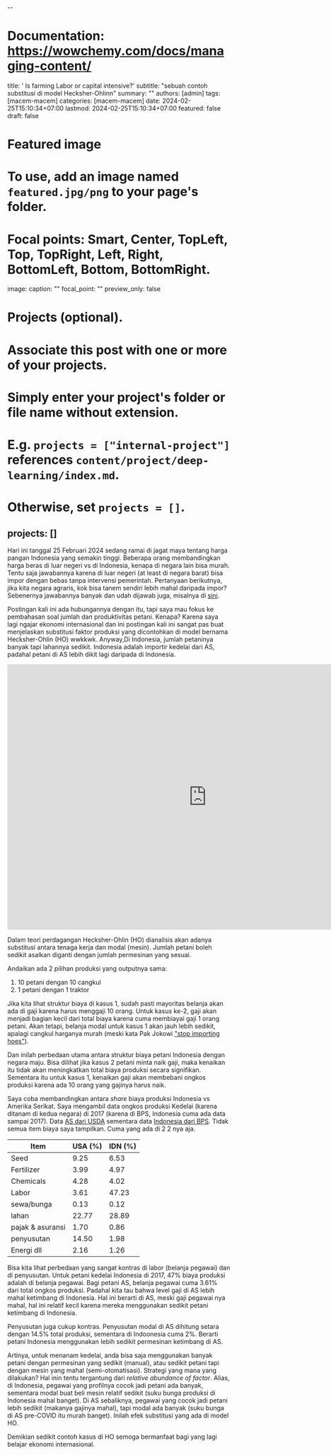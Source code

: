 --
# Documentation: https://wowchemy.com/docs/managing-content/

title: ' Is farming Labor or capital intensive?'
subtitle: "sebuah contoh substitusi di model Hecksher-Ohlinn"
summary: ""
authors: [admin]
tags: [macem-macem]
categories: [macem-macem]
date: 2024-02-25T15:10:34+07:00
lastmod: 2024-02-25T15:10:34+07:00
featured: false
draft: false

# Featured image
# To use, add an image named `featured.jpg/png` to your page's folder.
# Focal points: Smart, Center, TopLeft, Top, TopRight, Left, Right, BottomLeft, Bottom, BottomRight.
image:
  caption: ""
  focal_point: ""
  preview_only: false

# Projects (optional).
#   Associate this post with one or more of your projects.
#   Simply enter your project's folder or file name without extension.
#   E.g. `projects = ["internal-project"]` references `content/project/deep-learning/index.md`.
#   Otherwise, set `projects = []`.
projects: []
---

Hari ini tanggal 25 Februari 2024 sedang ramai di jagat maya tentang harga pangan Indonesia yang semakin tinggi. Beberapa orang membandingkan harga beras di luar negeri vs di Indonesia, kenapa di negara lain bisa murah. Tentu saja jawabannya karena di luar negeri (at least di negara barat) bisa impor dengan bebas tanpa intervensi pemerintah. Pertanyaan berikutnya, jika kita negara agraris, kok bisa tanem sendiri lebih mahal daripada impor? Sebenernya jawabannya banyak dan udah dijawab juga, misalnya di [sini](https://www.cips-indonesia.org/post/intensifikasi-pertanian-kebijakan-prioritas-untuk-penyediaan-pangan-nasional?lang=id).

Postingan kali ini ada hubungannya dengan itu, tapi saya mau fokus ke pembahasan soal jumlah dan produktivitas petani. Kenapa? Karena saya lagi ngajar ekonomi internasional dan ini postingan kali ini sangat pas buat menjelaskan substitusi faktor produksi yang dicontohkan di model bernama Hecksher-Ohlin (HO) wwkkwk. Anyway,Di Indonesia, jumlah petaninya banyak tapi lahannya sedikit. Indonesia adalah importir kedelai dari AS, padahal petani di AS lebih dikit lagi daripada di Indonesia.

<iframe src="https://data.worldbank.org/share/widget?indicators=SL.AGR.EMPL.ZS&locations=ID-US" width='900' height='600' frameBorder='0' scrolling="no" ></iframe>

Dalam teori perdagangan Hecksher-Ohlin (HO) dianalisis akan adanya substitusi antara tenaga kerja dan modal (mesin). Jumlah petani boleh sedikit asalkan diganti dengan jumlah permesinan yang sesuai. 

Andaikan ada 2 pilihan produksi yang outputnya sama:

1. 10 petani dengan 10 cangkul
2. 1 petani dengan 1 traktor

Jika kita lihat struktur biaya di kasus 1, sudah pasti mayoritas belanja akan ada di gaji karena harus menggaji 10 orang. Untuk kasus ke-2, gaji akan menjadi bagian kecil dari total biaya karena cuma membiayai gaji 1 orang petani. Akan tetapi, belanja modal untuk kasus 1 akan jauh lebih sedikit, apalagi cangkul harganya murah (meski kata Pak Jokowi ["stop importing hoes"](https://jakartaglobe.id/business/stop-importing-hoes-jokowi)).

Dan inilah perbedaan utama antara struktur biaya petani Indonesia dengan negara maju. Bisa dilihat jika kasus 2 petani minta naik gaji, maka kenaikan itu tidak akan meningkatkan total biaya produksi secara signifikan. Sementara itu untuk kasus 1, kenaikan gaji akan membebani ongkos produksi karena ada 10 orang yang gajinya harus naik.

Saya coba membandingkan antara _share_ biaya produksi Indonesia vs Amerika Serikat. Saya mengambil data ongkos produksi Kedelai (karena ditanam di kedua negara) di 2017 (karena di BPS, Indonesia cuma ada data sampai 2017). Data [AS dari USDA](https://www.ers.usda.gov/data-products/commodity-costs-and-returns.aspx) sementara data [Indonesia dari BPS](https://www.bps.go.id/id/statistics-table/1/MjA1NSMx/nilai-produksi-dan-biaya-produksi-per-musim-tanam-per-hektar-budidaya-tanaman-padi-sawah--padi-ladang--jagung--dan-kedelai--2017.html). Tidak semua item biaya saya tampilkan. Cuma yang ada di 2 2 nya aja.

| Item | USA  (%) | IDN (%) |
| ------- | ---- | ---- | 
| Seed	| 9.25 |	6.53 |
| Fertilizer |	3.99 |	4.97 |
| Chemicals |	4.28 |	4.02 |
| Labor |	3.61 |	47.23 |
| sewa/bunga |	0.13 |	0.12 |
| lahan |	22.77 |	28.89 |
| pajak & asuransi |	1.70 |	0.86 |
| penyusutan |	14.50 |	1.98 |
| Energi dll |	2.16 |	1.26 |

Bisa kita lihat perbedaan yang sangat kontras di labor (belanja pegawai) dan di penyusutan. Untuk petani kedelai Indonesia di 2017, 47% biaya produksi adalah di belanja pegawai. Bagi petani AS, belanja pegawai cuma 3.61% dari total ongkos produksi. Padahal kita tau bahwa level gaji di AS lebih mahal ketimbang di Indonesia. Hal ini berarti di AS, meski gaji pegawai nya mahal, hal ini relatif kecil karena mereka menggunakan sedikit petani ketimbang di Indonesia.

Penyusutan juga cukup kontras. Penyusutan modal di AS dihitung setara dengan 14.5% total produksi, sementara di Indoonesia cuma 2%. Berarti petani Indonesia menggunakan lebih sedikit permesinan ketimbang di AS.

Artinya, untuk menanam kedelai, anda bisa saja menggunakan banyak petani dengan permesinan yang sedikit (manual), atau sedikit petani tapi dengan mesin yang mahal (semi-otomatisasi). Strategi yang mana yang dilakukan? Hal inin tentu tergantung dari _relative abundance of factor_. Alias, di Indonesia, pegawai yang profilnya cocok jadi petani ada banyak, sementara modal buat beli mesin relatif sedikit (suku bunga produksi di Indonesia mahal banget). Di AS sebaliknya, pegawai yang cocok jadi petani lebih sedikit (makanya gajinya mahal), tapi modal ada banyak (suku bunga di AS pre-COVID itu murah banget). Inilah efek substitusi yang ada di model HO.

Demikian sedikit contoh kasus di HO semoga bermanfaat bagi yang lagi belajar ekonomi internasional.